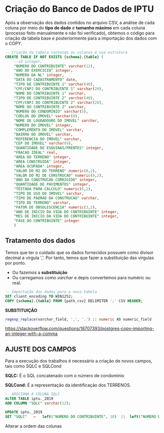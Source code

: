 # Criação do Banco de Dados de IPTU
Após a observação dos dados contidos no arquivo CSV, a análise de cada coluna por meio do __tipo de dado__ e __tamanho máximo__ em cada coluna (processo feito manualmente e não foi verificado), obtemos o código para criação da tabela base e posteriormente para a importação dos dados com o COPY.

```sql
-- Criação da tabela contendo as colunas e sua estrutura
CREATE TABLE IF NOT EXISTS {schema}.{table} (
    --id integer,
    "NUMERO DO CONTRIBUINTE" varchar(12),
    "ANO DO EXERCICIO" integer,
    "NUMERO DA NL" integer,
    "DATA DO CADASTRAMENTO" date,
    "TIPO DE CONTRIBUINTE 1" varchar(40),
    "CPF/CNPJ DO CONTRIBUINTE 1" varchar(20),
    "NOME DO CONTRIBUINTE 1" varchar,
    "TIPO DE CONTRIBUINTE 2" varchar(40),
    "CPF/CNPJ DO CONTRIBUINTE 2" varchar(20),
    "NOME DO CONTRIBUINTE 2" varchar,
    "NUMERO DO CONDOMINIO" varchar(5),
    "CODLOG DO IMOVEL" varchar(8),
    "NOME DE LOGRADOURO DO IMOVEL" varchar,
    "NUMERO DO IMOVEL" integer,
    "COMPLEMENTO DO IMOVEL" varchar,
    "BAIRRO DO IMOVEL" varchar,
    "REFERENCIA DO IMOVEL" varchar,
    "CEP DO IMOVEL" varchar(9),
    "QUANTIDADE DE ESQUINAS/FRENTES" integer,
    "FRACAO IDEAL" real,
    "AREA DO TERRENO" integer,
    "AREA CONSTRUIDA" integer,
    "AREA OCUPADA" integer,
    "VALOR DO M2 DO TERRENO" numeric(8,2),
    "VALOR DO M2 DE CONSTRUCAO" numeric(8,2),
    "ANO DA CONSTRUCAO CORRIGIDO" integer,
    "QUANTIDADE DE PAVIMENTOS" integer,
    "TESTADA PARA CALCULO" numeric(6,2),
    "TIPO DE USO DO IMOVEL" varchar,
    "TIPO DE PADRAO DA CONSTRUCAO" varchar,
    "TIPO DE TERRENO" varchar,
    "FATOR DE OBSOLESCENCIA" numeric(3,2),
    "ANO DE INICIO DA VIDA DO CONTRIBUINTE" integer,
    "MES DE INICIO DA VIDA DO CONTRIBUINTE" integer,
    "FASE DO CONTRIBUINTE" integer
    )
```

## Tratamento dos dados
Temos que ter o cuidado que os dados fornecidos possuem como divisor decimal a vírgula ','. Por tanto, temos que fazer a substituição das vírgulas por ponto.

* Ou fazemos a __substituição__
* Ou carregamos como _varchar_ e depis convertemos para numéric ou real.

```sql
-- Importação dos dados para a nova tabela
SET client_encoding TO WIN1252;
COPY {schema}.{table} FROM {path_csv} DELIMITER ';' CSV HEADER;
```
__SUBSTITUIÇÃO__
```sql
regexp_replace(varchar_field, ',', '.') :: numeric AS numeric_field
```

https://stackoverflow.com/questions/18707393/postgres-copy-importing-an-integer-with-a-comma
## AJUSTE DOS CAMPOS
Para a execução dos trabalhos é necessário a criação de novos campos, tais como SQLC e SQLCond

__SQLC:__ É o SQL concatenado com o número de condomínio

__SQLCond:__ É a representação da identificação dos TERRENOS.

```sql
-- ADICIONA A COLUNA SQLC
ALTER TABLE iptu._2019
ADD COLUMN "SQLC" varchar(12);

UPDATE iptu._2019
SET "SQLC"   =   left("NUMERO DO CONTRIBUINTE", 10)  ||  left("NUMERO DO CONDOMINIO", 2);
```




Alterar a ordem das colunas
